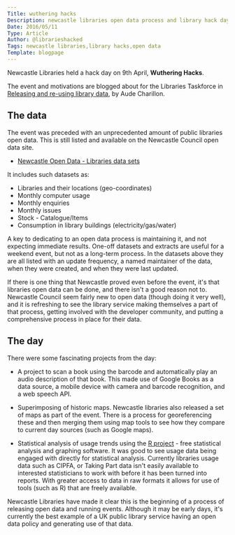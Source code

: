 ```yaml
---
Title: wuthering hacks
Description: newcastle libraries open data process and library hack day 
Date: 2016/05/11
Type: Article
Author: @librarieshacked
Tags: newcastle libraries,library hacks,open data
Template: blogpage
---
```


Newcastle Libraries held a hack day on 9th April, **Wuthering Hacks**.

The event and motivations are blogged about for the Libraries Taskforce in [Releasing and re-using library data](https://librariestaskforce.blog.gov.uk/2016/04/12/releasing-and-re-using-library-data/), by Aude Charillon.

## The data

The event was preceded with an unprecedented amount of public libraries open data.  This is still listed and available on the Newcastle Council open data site.

- [Newcastle Open Data - Libraries data sets](https://www.newcastle.gov.uk/your-council-and-democracy/open-data-and-access-information/open-data/data-sets/libraries-data-sets)

It includes such datasets as:

- Libraries and their locations (geo-coordinates)
- Monthly computer usage
- Monthly enquiries
- Monthly issues
- Stock - Catalogue/Items
- Consumption in library buildings (electricity/gas/water)

A key to dedicating to an open data process is maintaining it, and not expecting immediate results.  One-off datasets and extracts are useful for a weekend event, but not as a long-term process.  In the datasets above they are all listed with an update frequency, a named maintainer of the data, when they were created, and when they were last updated.

If there is one thing that Newcastle proved even before the event, it's that libraries open data can be done, and there isn't a good reason not to.  Newcastle Council seem fairly new to open data (though doing it very well), and it is refreshing to see the library service making themselves a part of that process, getting involved with the developer community, and putting a comprehensive process in place for their data.

## The day

There were some fascinating projects from the day:

- A project to scan a book using the barcode and automatically play an audio description of that book.  This made use of Google Books as a data source, a mobile device with camera and barcode recognition, and a web speech API. 

- Superimposing of historic maps.  Newcastle libraries also released a set of maps as part of the event.  There is a process for georeferencing these and then merging them using map tools to see how they compare to current day sources (such as Google maps).

- Statistical analysis of usage trends using the [R project](https://www.r-project.org/) - free statistical analysis and graphing software.  It was good to see usage data being engaged with directly for statistical analysis.  Currently libraries usage data such as CIPFA, or Taking Part data isn't easily available to interested statisticians to work with before it has been turned into reports.  With greater access to data in raw formats it allows for use of tools (such as R) that are freely available.

Newcastle Libraries have made it clear this is the beginning of a process of releasing open data and running events.  Although it may be early days, it's currently the best example of a UK public library service having an open data policy and generating use of that data.